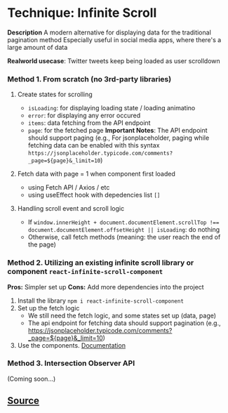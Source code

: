 # Technique: Infinite Scroll

**Description**
A modern alternative for displaying data for the traditional pagination method
Especially useful in social media apps, where there's a large amount of data

**Realworld usecase**:
Twitter tweets keep being loaded as user scrolldown

### Method 1. From scratch (no 3rd-party libraries)

1. Create states for scrolling

    - `isLoading`: for displaying loading state / loading animatino
    - `error`: for displaying any error occured
    - `items`: data fetching from the API endpoint
    - `page`: for the fetched page
      **Important Notes**: The API endpoint should support paging
      (e.g., For jsonplaceholder, paging while fetching data can be enabled with this syntax `https://jsonplaceholder.typicode.com/comments?_page=${page}&_limit=10`)

2. Fetch data with page = 1 when component first loaded

    - using Fetch API / Axios / etc
    - using useEffect hook with depedencies list `[]`

3. Handling scroll event and scroll logic
    - If `window.innerHeight + document.documentElement.scrollTop !== document.documentElement.offsetHeight || isLoading`: do nothing
    - Otherwise, call fetch methods (meaning: the user reach the end of the page)

### Method 2. Utilizing an existing infinite scroll library or component `react-infinite-scroll-component`

**Pros:** Simpler set up
**Cons:** Add more dependencies into the project

1. Install the library `npm i react-infinite-scroll-component`
2. Set up the fetch logic
    - We still need the fetch logic, and some states set up (data, page)
    - The api endpoint for fetching data should support pagination (e.g., https://jsonplaceholder.typicode.com/comments?_page=${page}&_limit=10)
3. Use the <InfiniteScroll> components. [Documentation](https://npmjs.com/package/react-infinite-scroll-component)

### Method 3. Intersection Observer API

(Coming soon...)

## [Source](https://blog.logrocket.com/3-ways-implement-infinite-scroll-react/)
